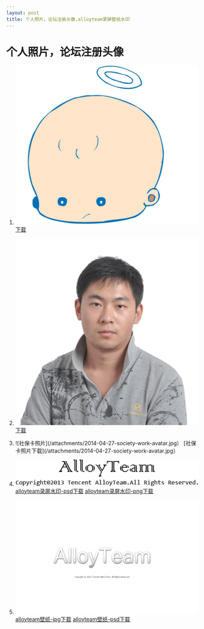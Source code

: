 ```yaml
---
layout: post
title: 个人照片，论坛注册头像,alloyteam录屏壁纸水印
---
```

    
# 个人照片，论坛注册头像

1. ![论坛头像](/attachments/2014-04-27-avatar.png)
    [下载](/attachments/2014-04-27-avatar.png)

2. ![腾讯工卡照](/attachments/tencent-work-avatar-materliu.JPG)
    [下载](/attachments/tencent-work-avatar-materliu.JPG)

3. ![社保卡照片](/attachments/2014-04-27-society-work-avatar.jpg）
    [社保卡照片下载](/attachments/2014-04-27-society-work-avatar.jpg）

4. ![alloyteam录屏水印](/attachments/2014-04-27-alloyteam_watermarker.png)
    [alloyteam录屏水印-psd下载](/attachments/2014-04-27-alloyteam_watermarker.psd)
    [alloyteam录屏水印-png下载](/attachments/2014-04-27-alloyteam_watermarker.png)

5. ![alloyteam壁纸](/attachments/2014-04-27-alloyteam-bizhi.JPG)
    [alloyteam壁纸-jpg下载](/attachments/2014-04-27-alloyteam-bizhi.JPG)
    [alloyteam壁纸-psd下载](/attachments/2014-04-27-alloyteam-bizhi.psd)
